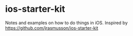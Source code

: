# ios-starter-kit
Notes and examples on how to do things in iOS. Inspired by https://github.com/jrasmusson/ios-starter-kit
